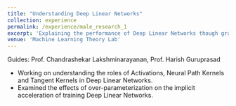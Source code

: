 ```yaml
---
title: "Understanding Deep Linear Networks"
collection: experience
permalink: /experience/male_research_1
excerpt: 'Explaining the performance of Deep Linear Networks though gradients'
venue: 'Machine Learning Theory Lab'
---
```


Guides: Prof. Chandrashekar Lakshminarayanan, Prof. Harish Guruprasad

- Working on understanding the roles of Activations, Neural Path Kernels and Tangent Kernels in Deep Linear Networks.
- Examined the effects of over-parameterization on the implicit acceleration of training Deep Linear Networks.